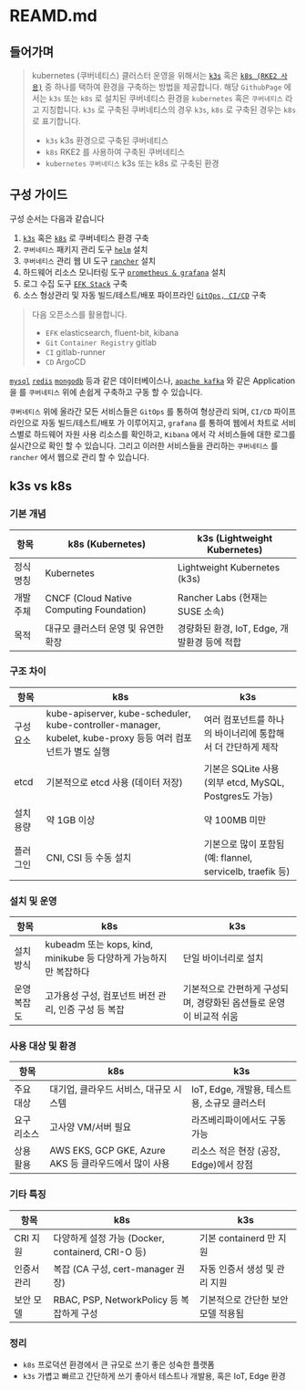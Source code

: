 # REAMD.md

## 들어가며
> kubernetes (쿠버네티스) 클러스터 운영을 위해서는 [`k3s`](/kubernetes/01-install/01-k3s/install/install.md) 혹은 [`k8s (RKE2 사용)`](/kubernetes/01-install/02-k8s/install/step1-master.md) 중 하나를 택하여 환경을 구축하는 방법을 제공합니다. 해당 `GithubPage` 에서는 `k3s` 또는 `k8s` 로 설치된 쿠버네티스 환경을 `kubernetes` 혹은 `쿠버네티스` 라고 지칭합니다. `k3s` 로 구축된 쿠버네티스의 경우 `k3s`, `k8s` 로 구축된 경우는 `k8s` 로 표기합니다.
>
> * `k3s` k3s 환경으로 구축된 쿠버네티스
> * `k8s` RKE2 를 사용하여 구축된 쿠버네티스
> * `kubernetes` `쿠버네티스` k3s 또는 k8s 로 구축된 환경

## 구성 가이드
구성 순서는 다음과 같습니다
1. [`k3s`](/kubernetes/01-install/01-k3s/install/install.md) 혹은 [`k8s`](/kubernetes/01-install/02-k8s/install/step1-master.md) 로 쿠버네티스 환경 구축
2. `쿠버네티스` 패키지 관리 도구 [`helm`](/kubernetes/01-install/03-base/helm.md) 설치
3. `쿠버네티스` 관리 웹 UI 도구 [`rancher`](/kubernetes/01-install/03-base/rancher.md) 설치
4. 하드웨어 리소스 모니터링 도구 [`prometheus & grafana`](/kubernetes/04-monitoringandlog/prometheus.md) 설치
5. 로그 수집 도구 [`EFK Stack`](/kubernetes/04-monitoringandlog/efk.md) 구축
6. 소스 형상관리 및 자동 빌드/테스트/배포 파이프라인 [`GitOps, CI/CD`](/kubernetes/05-gitops/gitlab.md) 구축

> 다음 오픈소스를 활용합니다.
> * `EFK` elasticsearch, fluent-bit, kibana
> * `Git` `Container Registry` gitlab
> * `CI` gitlab-runner
> * `CD` ArgoCD

[`mysql`](/kubernetes/06-database/mysql.md) [`redis`](/kubernetes/06-database/redis.md) [`mongodb`](/kubernetes/06-database/mongodb.md) 등과 같은 데이터베이스나, [`apache kafka`](/kubernetes/07-kafka/install.md) 와 같은 Application 을 를 `쿠버네티스` 위에 손쉽게 구축하고 구동 할 수 있습니다.

`쿠버네티스` 위에 올라간 모든 서비스들은 `GitOps` 를 통하여 형상관리 되며, `CI/CD` 파이프라인으로 자동 빌드/테스트/배포 가 이루어지고, `grafana` 를 통하여 웹에서 차트로 서비스별로 하드웨어 자원 사용 리소스를 확인하고, `Kibana` 에서 각 서비스들에 대한 로그를 실시간으로 확인 할 수 있습니다. 그리고 이러한 서비스들을 관리하는 `쿠버네티스` 를 `rancher` 에서 웹으로 관리 할 수 있습니다.

## k3s vs k8s
### 기본 개념
| 항목 | k8s (Kubernetes) | k3s (Lightweight Kubernetes) |
| --- | --- | --- |
| 정식 명칭 | Kubernetes | Lightweight Kubernetes (k3s) |
| 개발 주체 | CNCF (Cloud Native Computing Foundation) | Rancher Labs (현재는 SUSE 소속) |
| 목적 | 대규모 클러스터 운영 및 유연한 확장 | 경량화된 환경, IoT, Edge, 개발환경 등에 적합 |

### 구조 차이
| 항목 | k8s | k3s |
| --- | --- | --- |
| 구성 요소 | kube-apiserver, kube-scheduler, kube-controller-manager, kubelet, kube-proxy 등등 여러 컴포넌트가 별도 실행 | 여러 컴포넌트를 하나의 바이너리에 통합해서 더 간단하게 제작 |
| etcd | 기본적으로 etcd 사용 (데이터 저장) | 기본은 SQLite 사용 (외부 etcd, MySQL, Postgres도 가능) |
| 설치 용량 | 약 1GB 이상 | 약 100MB 미만 |
| 플러그인 | CNI, CSI 등 수동 설치 | 기본으로 많이 포함됨 (예: flannel, servicelb, traefik 등)

### 설치 및 운영
| 항목 | k8s | k3s |
| --- | --- | --- |
| 설치 방식	| kubeadm 또는 kops, kind, minikube 등 다양하게 가능하지만 복잡하다 | 단일 바이너리로 설치
| 운영 복잡도 | 고가용성 구성, 컴포넌트 버전 관리, 인증 구성 등 복잡 | 기본적으로 간편하게 구성되며, 경량화된 옵션들로 운영이 비교적 쉬움 |

### 사용 대상 및 환경
| 항목 | k8s | k3s |
| --- | --- | --- |
| 주요 대상 | 대기업, 클라우드 서비스, 대규모 시스템 | IoT, Edge, 개발용, 테스트용, 소규모 클러스터 |
| 요구 리소스 | 고사양 VM/서버 필요 | 라즈베리파이에서도 구동 가능 |
| 상용 활용 | AWS EKS, GCP GKE, Azure AKS 등 클라우드에서 많이 사용 | 리소스 적은 현장 (공장, Edge)에서 장점 |

### 기타 특징
| 항목 | k8s | k3s |
| --- | --- | --- |
| CRI 지원 | 다양하게 설정 가능 (Docker, containerd, CRI-O 등) | 기본 containerd 만 지원 |
| 인증서 관리 | 복잡 (CA 구성, cert-manager 권장) | 자동 인증서 생성 및 관리 지원 |
| 보안 모델 | RBAC, PSP, NetworkPolicy 등 복잡하게 구성 | 기본적으로 간단한 보안 모델 적용됨 |

### 정리
* `k8s` 프로덕션 환경에서 큰 규모로 쓰기 좋은 성숙한 플랫폼
* `k3s` 가볍고 빠르고 간단하게 쓰기 좋아서 테스트나 개발용, 혹은 IoT, Edge 환경